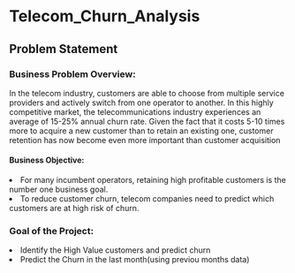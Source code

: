 # Telecom_Churn_Analysis

## Problem Statement

### Business Problem Overview:

In the telecom industry, customers are able to choose from multiple service providers and actively switch from one operator to another. In this highly competitive market, the telecommunications industry experiences an average of 15-25% annual churn rate. Given the fact that it costs 5-10 times more to acquire a new customer than to retain an existing one, customer retention has now become even more important than customer acquisition

#### Business Objective:

<li>For many incumbent operators, retaining high profitable customers is the number one business goal.</li>
<li>To reduce customer churn, telecom companies need to predict which customers are at high risk of churn.</li>

### Goal of the Project:
<li>
Identify the High Value customers and predict churn</li>
    
<li> Predict the Churn in the last month(using previou months data)</li>
